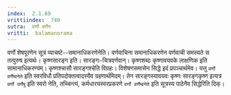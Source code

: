 ```yaml
---
index:  2.1.69
vrittiindex:  740
sutra:  वर्णो वर्णेन
vritti:  balamanorama 
---
```


वर्णो शेषपूरणेन सूत्रं व्याचष्टे--समानाधिकरणेनेति। वर्णवाचिना समानाधिकरणेन वर्णवाची समस्यते स तत्पुरुष इत्यर्थः। कृष्णसारङ्ग इति। सारङ्गः-चित्रवर्णवान्। कृष्णशब्दः कृष्णावयवके लाक्षणिक इति सामानाधिकरण्यम्। कृष्णश्चासौ सारङ्गश्चेति विग्रहः। विशेषणसमासेन सिद्धे इदं प्रपञ्चार्थमेव। यत्तु `वर्णो वर्णेष्वनेते` इति स्वरविधौ प्रतिपदोक्तत्वादस्यैव ग्रहणार्थमिदम्। तेन सारङ्गस्यावयवः कृष्णः सारङ्गकृष्ण इत्यत्र `वर्णो वर्णेषु` इति स्वरो नेति, तच्चिन्त्यं, कर्मधारयस्वरप्रकरणे `वर्णो वर्णेष्वनेते` इति सूत्रस्य पाठेनैव सिद्धेरिति दिक्। 

